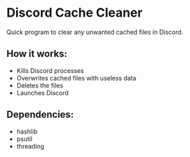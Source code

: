 # Discord Cache Cleaner

Quick program to clear any unwanted cached files in Discord.


## How it works:
- Kills Discord processes
- Overwrites cached files with useless data
- Deletes the files
- Launches Discord

## Dependencies:
- hashlib
- psutil
- threading